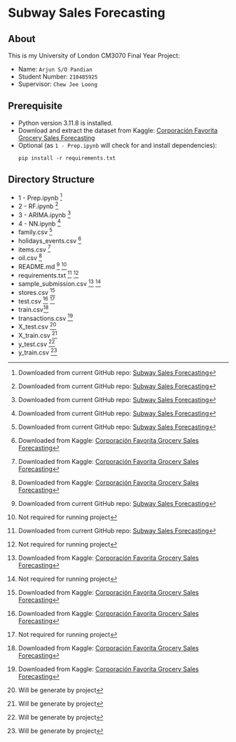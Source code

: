 # Subway Sales Forecasting

## About
This is my University of London CM3070 Final Year Project:
- Name: `Arjun S/O Pandian`
- Student Number: `210485925`
- Supervisor: `Chew Jee Loong`

## Prerequisite
- Python version 3.11.8 is installed.
- Download and extract the dataset from Kaggle: [Corporación Favorita Grocery Sales Forecasting](https://www.kaggle.com/c/favorita-grocery-sales-forecasting/data)
- Optional (as `1 - Prep.ipynb` will check for and install dependencies):
    ```shell
    pip install -r requirements.txt
    ```

## Directory Structure
- 1 - Prep.ipynb [^1]
- 2 - RF.ipynb [^1]
- 3 - ARIMA.ipynb [^1]
- 4 - NN.ipynb [^1]
- family.csv [^1]
- holidays_events.csv [^2]
- items.csv [^2]
- oil.csv [^2]
- README.md [^1] [^3]
- requirements.txt [^1] [^3]
- sample_submission.csv [^2] [^3]
- stores.csv [^2]
- test.csv [^2] [^3]
- train.csv[^2]
- transactions.csv [^2]
- X_test.csv [^4]
- X_train.csv [^4]
- y_test.csv [^4]
- y_train.csv [^4]

[^1]: Downloaded from current GitHub repo: [Subway Sales Forecasting](https://github.com/ArjunPandian/subway-sales-forecasting)
[^2]: Downloaded from Kaggle: [Corporación Favorita Grocery Sales Forecasting](https://www.kaggle.com/c/favorita-grocery-sales-forecasting/data)
[^3]: Not required for running project
[^4]: Will be generate by project
